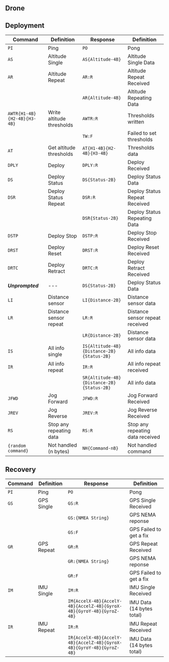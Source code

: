 ## Drone

## Deployment
|Command|Definition|Response|Definition|
|---|---|---|---|
|`PI`|Ping|`PO`|Pong|
|`AS`|Altitude Single|`AS{Altitude-4B}`|Altitude Single Data|
|`AR`|Altitude Repeat|`AR:R`|Altitude Repeat Received|
|||`AR{Altitude-4B}`|Altitude Repeating Data|
|`AWTR{H1-4B}{H2-4B}{H3-4B}`|Write altitude thresholds|`AWTR:R`|Thresholds written|
|||`TW:F`|Failed to set thresholds|
|`AT`|Get altitude thresholds|`AT{H1-4B}{H2-4B}{H3-4B}`|Thresholds data|
|`DPLY`|Deploy|`DPLY:R`|Deploy Received|
|`DS`|Deploy Status|`DS{Status-2B}`|Deploy Status Data|
|`DSR`|Deploy Status Repeat|`DSR:R`|Deploy Status Repeat Received|
|||`DSR{Status-2B}`|Deploy Status Repeating Data|
|`DSTP`|Deploy Stop|`DSTP:R`|Deploy Stop Received|
|`DRST`|Deploy Reset|`DRST:R`|Deploy Reset Received|
|`DRTC`|Deploy Retract|`DRTC:R`|Deploy Retract Received|
|***Unprompted***|---|`DS{Status-2B}`|Deploy Status Data|
|`LI`|Distance sensor|`LI{Distance-2B}`|Distance sensor data|
|`LR`|Distance sensor repeat|`LR:R`|Distance sensor repeat received|
|||`LR{Distance-2B}`|Distance sensor data|
|`IS`|All info single|`IS{Altitude-4B}{Distance-2B}{Status-2B}`|All info data|
|`IR`|All info repeat|`IR:R`|All info repeat received|
|||`SR{Altitude-4B}{Distance-2B}{Status-2B}`|All info data|
|`JFWD`|Jog Forward|`JFWD:R`|Jog Forward Received|
|`JREV`|Jog Reverse|`JREV:R`|Jog Reverse Received|
|`RS`|Stop any repeating data|`RS:R`|Stop any repeating data received|
|`{random command}`|Not handled (n bytes)| `NH{Command-nB}`|Not handled command|

## Recovery
|Command|Definition|Response|Definition|
|---|---|---|---|
|`PI`|Ping|`PO`|Pong|
|`GS`|GPS Single|`GS:R`| GPS Single Received|
|||`GS:{NMEA String}`|GPS NEMA reponse|
|||`GS:F`|GPS Failed to get a fix|
|`GR`|GPS Repeat|`GR:R`|GPS Repeat Received|
|||`GR:{NMEA String}`|GPS NEMA reponse|
|||`GR:F`|GPS Failed to get a fix|
|`IM`|IMU Single|`IM:R`|IMU Single Received|
|||`IM{AccelX-4B}{AccelY-4B}{AccelZ-4B}{GyroX-4B}{GyroY-4B}{GyroZ-4B}`|IMU Data (14 bytes total)|
|`IR`|IMU Repeat|`IR:R`|IMU Repeat Received|
|||`IR{AccelX-4B}{AccelY-4B}{AccelZ-4B}{GyroX-4B}{GyroY-4B}{GyroZ-4B}`|IMU Data (14 bytes total)|

